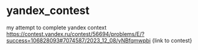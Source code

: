 # yandex_contest
my attempt to complete yandex context
https://contest.yandex.ru/contest/56694/problems/E/?success=106828093#7074587/2023_12_08/yNBfqmwpbi {link to contest}
